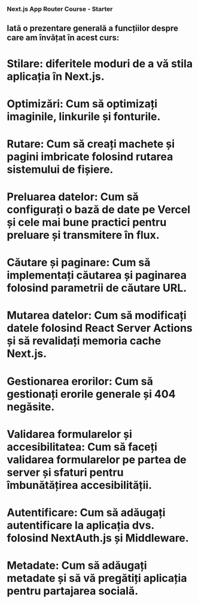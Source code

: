### Next.js App Router Course - Starter

## Iată o prezentare generală a funcțiilor despre care am învățat în acest curs:

# Stilare: diferitele moduri de a vă stila aplicația în Next.js.
# Optimizări: Cum să optimizați imaginile, linkurile și fonturile.
# Rutare: Cum să creați machete și pagini imbricate folosind rutarea sistemului de fișiere.
# Preluarea datelor: Cum să configurați o bază de date pe Vercel și cele mai bune practici pentru preluare și transmitere în flux.
# Căutare și paginare: Cum să implementați căutarea și paginarea folosind parametrii de căutare URL.
# Mutarea datelor: Cum să modificați datele folosind React Server Actions și să revalidați memoria cache Next.js.
# Gestionarea erorilor: Cum să gestionați erorile generale și 404 negăsite.
# Validarea formularelor și accesibilitatea: Cum să faceți validarea formularelor pe partea de server și sfaturi pentru îmbunătățirea accesibilității.
# Autentificare: Cum să adăugați autentificare la aplicația dvs. folosind NextAuth.js și Middleware.
# Metadate: Cum să adăugați metadate și să vă pregătiți aplicația pentru partajarea socială.